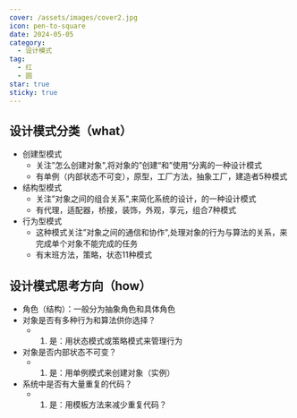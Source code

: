 ```yaml
---
cover: /assets/images/cover2.jpg
icon: pen-to-square
date: 2024-05-05
category:
  - 设计模式
tag:
  - 红
  - 圆
star: true
sticky: true
---
```


## 设计模式分类（what）

- 创建型模式
  - 关注”怎么创建对象",将对象的”创建“和”使用“分离的一种设计模式
  - 有单例（内部状态不可变），原型，工厂方法，抽象工厂，建造者5种模式
- 结构型模式
  -  关注”对象之间的组合关系",来简化系统的设计，的一种设计模式
  - 有代理，适配器，桥接，装饰，外观，享元，组合7种模式
- 行为型模式
  -  这种模式关注”对象之间的通信和协作",处理对象的行为与算法的关系，来完成单个对象不能完成的任务
  - 有末班方法，策略，状态11种模式

## 设计模式思考方向（how）
- 角色（结构）：一般分为抽象角色和具体角色
- 对象是否有多种行为和算法供你选择？
  - 1. 是：用状态模式或策略模式来管理行为
- 对象是否内部状态不可变？
  - 1. 是：用单例模式来创建对象（实例）
- 系统中是否有大量重复的代码？
    - 1. 是：用模板方法来减少重复代码？


